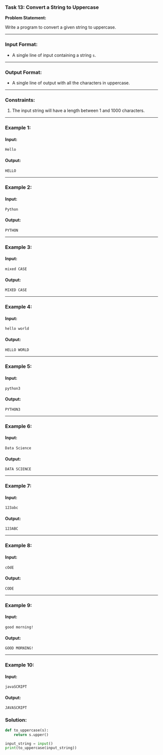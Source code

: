 ### Task 13: Convert a String to Uppercase

**Problem Statement:**

Write a program to convert a given string to uppercase.

---

### Input Format:

- A single line of input containing a string `s`.

---

### Output Format:

- A single line of output with all the characters in uppercase.

---

### Constraints:

1. The input string will have a length between 1 and 1000 characters.

---

### Example 1:

#### Input:
```
Hello
```

#### Output:
```
HELLO
```

---

### Example 2:

#### Input:
```
Python
```

#### Output:
```
PYTHON
```

---

### Example 3:

#### Input:
```
mixed CASE
```

#### Output:
```
MIXED CASE
```

---

### Example 4:

#### Input:
```
hello world
```

#### Output:
```
HELLO WORLD
```

---

### Example 5:

#### Input:
```
python3
```

#### Output:
```
PYTHON3
```

---

### Example 6:

#### Input:
```
Data Science
```

#### Output:
```
DATA SCIENCE
```

---

### Example 7:

#### Input:
```
123abc
```

#### Output:
```
123ABC
```

---

### Example 8:

#### Input:
```
cOdE
```

#### Output:
```
CODE
```

---

### Example 9:

#### Input:
```
good morning!
```

#### Output:
```
GOOD MORNING!
```

---

### Example 10:

#### Input:
```
javaSCRIPT
```

#### Output:
```
JAVASCRIPT
```

### Solution:

```python
def to_uppercase(s):
    return s.upper()

input_string = input()
print(to_uppercase(input_string))
```

